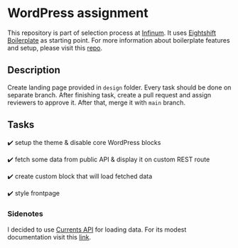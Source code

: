 # WordPress assignment

This repository is part of selection process at [Infinum](https://infinum.com). It uses [Eightshift Boilerplate](https://infinum.github.io/eightshift-docs/) as starting point. For more information about boilerplate features and setup, please visit this [repo](https://github.com/infinum/eightshift-boilerplate).

## Description

Create landing page provided in `design` folder. Every task should be done on separate branch. After finishing task, create a pull request and assign reviewers to approve it. After that, merge it with `main` branch.

## Tasks

:heavy_check_mark: setup the theme & disable core WordPress blocks

:heavy_check_mark: fetch some data from public API & display it on custom REST route

:heavy_check_mark: create custom block that will load fetched data

:heavy_check_mark: style frontpage

### Sidenotes

I decided to use [Currents API](https://currentsapi.services/en) for loading data. For its modest documentation visit this [link](https://currentsapi.services/en/docs/latest_news).